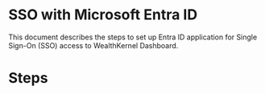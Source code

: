 # SSO with Microsoft Entra ID

This document describes the steps to set up Entra ID application for Single Sign-On (SSO) access to WealthKernel Dashboard.

# Steps

